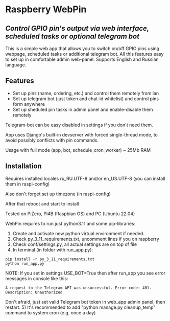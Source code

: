 # Raspberry WebPin
## _Control GPIO pin's output via web interface, scheduled tasks or optional telegram bot_

This is a simple web app that allows you to switch on/off GPIO pins using webpage, scheduled tasks or additional telegram bot. All this features easy to set up in comfortable admin web-panel. Supports English and Russian language.
## Features
- Set up pins (name, ordering, etc.) and control them remotely from lan
- Set up telegram bot (just token and chat-id whitelist) and control pins form anywhere
- Set up sheduled pin tasks in admin panel and enable-disable them remotely

Telegram-bot can be easy disabled in settings if you don't need them.

App uses Django's built-in devserver with forced single-thread mode, to avoid possibly conflicts with pin commands.

Usage with full mode (app, bot, schedule_cron_worker) ~ 25Mb RAM

## Installation

Requires installed locales ru_RU.UTF-8 and/or en_US.UTF-8 (you can install them in raspi-config)

Also don't forget set up timezone (in raspi-config)

After that reboot and start to install

Tested on PiZero, Pi4B (Raspbian OS) and PC (Ubuntu 22.04)

WebPin requires to run just python3.11 and some pip-libraries:

1) Create and activate new python virtual environment if needed.
2) Check py_3_11_requirements.txt, uncomment lines if you on raspberry
3) Check conf/settings.py, all actual settings are on top of file
4) In terminal (in folder with run_app.py):
```
pip install -r py_3_11_requirements.txt
python run_app.py
```
NOTE: If you set in settings USE_BOT=True then after run_app you see error messages in console like this:
```
A request to the Telegram API was unsuccessful. Error code: 401. Description: Unauthorized
```
Don't afraid, just set valid Telegram bot token in web_app admin panel, then restart.
5) It's recommended to add "python manage.py cleanup_temp" command to system cron (e.g. once a day)
